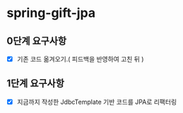 # spring-gift-jpa

## 0단계 요구사항
- [x]  기존 코드 옮겨오기.( 피드백을 반영하여 고친 뒤 )

## 1단계 요구사항
- [x] 지금까지 작성한 JdbcTemplate 기반 코드를 JPA로 리팩터링